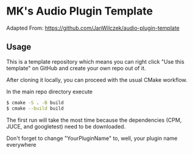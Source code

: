 # MK's Audio Plugin Template

Adapted From: https://github.com/JanWilczek/audio-plugin-template

## Usage

This is a template repository which means you can right click "Use this template" on GitHub and create your own repo out of it.

After cloning it locally, you can proceed with the usual CMake workflow.

In the main repo directory execute

```bash
$ cmake -S . -B build
$ cmake --build build
```

The first run will take the most time because the dependencies (CPM, JUCE, and googletest) need to be downloaded.

Don't forget to change "YourPluginName" to, well, your plugin name everywhere
